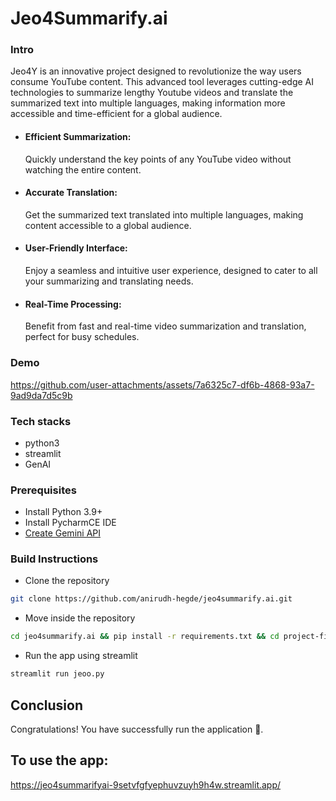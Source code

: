# Jeo4Summarify.ai

### Intro
Jeo4Y is an innovative project designed to revolutionize the way users consume
YouTube content. This advanced tool leverages cutting-edge AI technologies to 
summarize lengthy Youtube videos and translate the summarized text into multiple
languages, making information more accessible and time-efficient for a global audience.

* #### Efficient Summarization:
  Quickly understand the key points of any YouTube video without watching the entire content.
* #### Accurate Translation:
  Get the summarized text translated into multiple languages, making content accessible to a global audience.
* #### User-Friendly Interface:
  Enjoy a seamless and intuitive user experience, designed to cater to all your summarizing and translating needs.
* #### Real-Time Processing:
  Benefit from fast and real-time video summarization and translation, perfect for busy schedules.
  
### Demo

https://github.com/user-attachments/assets/7a6325c7-df6b-4868-93a7-9ad9da7d5c9b

### Tech stacks
* python3
* streamlit
* GenAI 

### Prerequisites
* Install Python 3.9+
* Install PycharmCE IDE
* [Create Gemini API](https://aistudio.google.com/app/apikey?_gl=1*1nvm073*_ga*NzQwODI5Nzc5LjE3MTk4NTQxNTg.*_ga_P1DBVKWT6V*MTcyMTI3NDc0MC4zLjEuMTcyMTI3NDgwMy42MC4wLjgwMTI0NzA2)
  
### Build Instructions
* Clone the repository
```sh
git clone https://github.com/anirudh-hegde/jeo4summarify.ai.git
```

* Move inside the repository
```sh
cd jeo4summarify.ai && pip install -r requirements.txt && cd project-files
```

* Run the app using streamlit
```sh
streamlit run jeoo.py
```

## Conclusion
Congratulations! You have successfully run the application 🚀️.

## To use the app: 
https://jeo4summarifyai-9setvfgfyephuvzuyh9h4w.streamlit.app/
